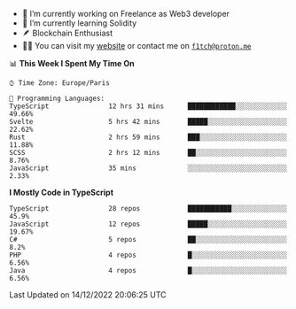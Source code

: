 - 🔭 I’m currently working on Freelance as Web3 developer
- 🌱 I’m currently learning Solidity
- 🪶 Blockchain Enthusiast
- 👨‍💻 You can visit my [website](https://f1tch.xyz) or contact me on [`f1tch@proton.me`](mailto:f1tch@proton.me)

<!--START_SECTION:waka-->
📊 **This Week I Spent My Time On** 

```text
⌚︎ Time Zone: Europe/Paris

💬 Programming Languages: 
TypeScript               12 hrs 31 mins      ████████████░░░░░░░░░░░░░   49.66% 
Svelte                   5 hrs 42 mins       █████░░░░░░░░░░░░░░░░░░░░   22.62% 
Rust                     2 hrs 59 mins       ███░░░░░░░░░░░░░░░░░░░░░░   11.88% 
SCSS                     2 hrs 12 mins       ██░░░░░░░░░░░░░░░░░░░░░░░   8.76% 
JavaScript               35 mins             ░░░░░░░░░░░░░░░░░░░░░░░░░   2.33%

```

**I Mostly Code in TypeScript** 

```text
TypeScript               28 repos            ███████████░░░░░░░░░░░░░░   45.9% 
JavaScript               12 repos            █████░░░░░░░░░░░░░░░░░░░░   19.67% 
C#                       5 repos             ██░░░░░░░░░░░░░░░░░░░░░░░   8.2% 
PHP                      4 repos             █░░░░░░░░░░░░░░░░░░░░░░░░   6.56% 
Java                     4 repos             █░░░░░░░░░░░░░░░░░░░░░░░░   6.56%

```



 Last Updated on 14/12/2022 20:06:25 UTC
<!--END_SECTION:waka-->
